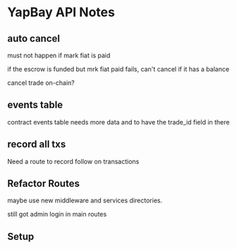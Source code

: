 # YapBay API Notes

## auto cancel

must not happen if mark fiat is paid

if the escrow is funded but mrk fiat paid fails, can't cancel if it has a balance

cancel trade on-chain?

## events table

contract events table needs more data and to have the trade_id field in there

## record all txs

Need a route to record follow on transactions

## Refactor Routes

maybe use new middleware and services directories.

still got admin login in main routes

## Setup

<!-- tail -f api.log
tail -f events.log
psql -h localhost -U yapbay -d yapbay -->

